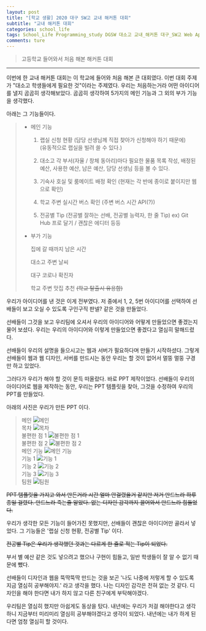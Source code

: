 ```yaml
---
layout: post  
title: "[학교 생활] 2020 대구 SW고 교내 해커톤 대회"  
subtitle: "교내 해커톤 대회"  
categories: school_life 
tags: School_Life Programming_study DGSW 대소고 교내_해커톤 대구_SW고 Web App Server Embedded  
comments: ture  
---
```


> 고등학교 들어와서 처음 해본 해커톤 대회  

---

이번에 한 교내 해커톤 대회는 이 학교에 들어와 처음 해본 큰 대회였다. 이번 대회 주제가 "대소고 학생들에게 필요한 것"이라는 주제였다.
우리는 처음하는거라 어떤 아이디어를 낼지 곰곰히 생각해보았다. 곰곰히 생각하여 5가지의 메인 기능과 그 외의 부가 기능을 생각했다.

아래는 그 기능들이다.

> * 메인 기능  
>    1. 랩실 신청 현황 (담당 선생님께 직접 찾아가 신청해야 하기 때문에)  
>    (유동적으로 랩실을 빌려 쓸 수 있다.)
>
>    2. 대소고 각 부서(자율 / 창체 동아리)마다 필요한 물품 목록 작성, 배정된 예산, 사용한 예산, 남은 예산, 담당 선생님 등을 볼 수 있다.  
>
>    3. 기숙사 호실 및 룸메이트 배정 확인 (현재는 각 반에 종이로 붙이지만 웹으로 확인)  
>
>    4. 학교 주변 실시간 버스 확인 (주변 버스 시간 API(?))  
>
>    5. 전공별 Tip (전공별 잘하는 선배, 전공별 능력자, 한 줄 Tip)
>    ex) Git Hub 프로 달기 / 괜찮은 에디터 등등  
>
> * 부가 기능  
>
>    집에 갈 때까지 남은 시간  
>
>    대소고 주변 날씨  
>
>    대구 코로나 확진자
>
>    학교 주변 맛집 추천 ~~(학교 탈출시 유용함)~~  

우리가 아이디어를 낸 것은 이게 전부였다. 저 중에서 1, 2, 5번 아이디어를 선택하여 선배들이 보고 오실 수 있도록 구인구직 판넬? 같은 것을 만들었다.  

선배들이 그것을 보고 우리팀에 오셔서 우리의 아이디어와 어떻게 만들었으면 좋겠는지 물어 보셨다. 우리는 우리의 아이디어와 이렇게 만들었으면 좋겠다고 열심히 말해드렸다.  

선배들이 우리의 설명을 들으시고는 웹과 서버가 필요하다며 만들기 시작하셨다. 그렇게 선배들이 웹과 웹 디자인, 서버를 만드시는 동안 우리는 할 것이 없어서 멀뚱 멀뚱 구경만 하고 있었다.  

그러다가 우리가 해야 할 것이 문득 떠올랐다. 바로 PPT 제작이었다. 선배들이 우리의 아이디어로 웹을 제작하는 동안, 우리는 PPT 템플릿을 찾아, 그것을 수정하여 우리의 PPT를 만들었다.  

아래의 사진은 우리가 만든 PPT 이다.

> 메인
![메인](https://Junhong0209.github.io/assets/img/SW/2020-09-12-SW-Hackerthon-main.jpg)  
> 목차
![목차](https://Junhong0209.github.io/assets/img/SW/2020-09-12-SW-Hackerthon-topic.jpg)  
> 불편한 점 1
![불편한 점 1](https://Junhong0209.github.io/assets/img/SW/2020-09-12-SW-Hackerthon-an-inconvenience1.png)  
> 불편한 점 2
![불편한 점 2](https://Junhong0209.github.io/assets/img/SW/2020-09-12-SW-Hackerthon-an-inconvenience2.png)  
> 메인 기능
![메인 기능](https://Junhong0209.github.io/assets/img/SW/2020-09-12-SW-Hackerthon-main-Function.png)  
> 기능 1
![기능 1](https://Junhong0209.github.io/assets/img/SW/2020-09-12-SW-Hackerthon-Function1.png)  
> 기능 2
![기능 2](https://Junhong0209.github.io/assets/img/SW/2020-09-12-SW-Hackerthon-Function2.png)  
> 기능 3
![기능 3](https://Junhong0209.github.io/assets/img/SW/2020-09-12-SW-Hackerthon-Function3.png)  
> 팀원
![팀원](https://Junhong0209.github.io/assets/img/SW/2020-09-12-SW-Hackerthon-member.png)  

~~PPT 템플릿을 가지고 와서 만든거라 시간 얼마 안걸렸을거 같지만 저거 만드느라 하루 종일 걸렸다. 만드느라 죽는줄 알았다. 없는 디자인 감각까지 끌어와서 만드느라 힘들었다.~~

우리가 생각한 모든 기능이 들어가진 못했지만, 선배들이 괜찮은 아이디어만 골라서 넣었다. 그 기능들은 '랩실 신청 현황, 전공별 Tip' 이다.  

~~전공별 Tip은 우리가 생각했던 것과는 다르게 한 줄로 적는 Tip이 되었다.~~  

부서 별 예산 같은 것도 넣으려고 했으나 구현이 힘들고, 일반 학생들이 잘 알 수 없기 때문에 뺐다.

선배들이 디자인과 웹을 뚝딱뚝딱 만드는 것을 보곤 '나도 나중에 저렇게 할 수 있도록 지금 열심히 공부해야지.' 라고 생각을 했다. 나는 디자인 감각은 전혀 없는 것 같다. 디자인을 해야 한다면 내가 하지 않고 다른 친구에게 부탁해야겠다.  

우리팀은 열심히 했지만 아쉽게도 동상을 탔다. 내년에는 우리가 저걸 해야한다고 생각하니 지금부터 미리미리 열심히 공부해야겠다고 생각이 되었다. 내년에는 내가 하게 된다면 엄청 열심히 할 것이다.